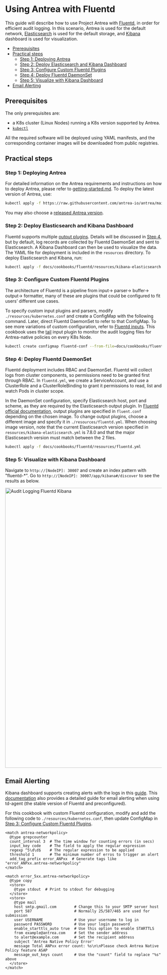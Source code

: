 # Using Antrea with Fluentd

This guide will describe how to use Project Antrea with
[Fluentd](https://github.com/fluent/fluentd-kubernetes-daemonset),
in order for efficient audit logging.
In this scenario, Antrea is used for the default network,
[Elasticsearch](https://www.elastic.co/) is used for the default storage,
and [Kibana](https://www.elastic.co/kibana/) dashboard is used for visualization.

<!-- toc -->
- [Prerequisites](#prerequisites)
- [Practical steps](#practical-steps)
  - [Step 1: Deploying Antrea](#step-1-deploying-antrea)
  - [Step 2: Deploy Elasticsearch and Kibana Dashboard](#step-2-deploy-elasticsearch-and-kibana-dashboard)
  - [Step 3: Configure Custom Fluentd Plugins](#step-3-configure-custom-fluentd-plugins)
  - [Step 4: Deploy Fluentd DaemonSet](#step-4-deploy-fluentd-daemonset)
  - [Step 5: Visualize with Kibana Dashboard](#step-5-visualize-with-kibana-dashboard)
- [Email Alerting](#email-alerting)
<!-- /toc -->

## Prerequisites

The only prerequisites are:

* a K8s cluster (Linux Nodes) running a K8s version supported by Antrea.
* [`kubectl`](https://kubernetes.io/docs/tasks/tools/install-kubectl/)

All the required software will be deployed using YAML manifests, and the
corresponding container images will be downloaded from public registries.

## Practical steps

### Step 1: Deploying Antrea

For detailed information on the Antrea requirements and instructions on how to
deploy Antrea, please refer to
[getting-started.md](../../getting-started.md). To deploy the latest version of
Antrea, use:

```bash
kubectl apply -f https://raw.githubusercontent.com/antrea-io/antrea/main/build/yamls/antrea.yml
```

You may also choose a [released Antrea
version](https://github.com/antrea-io/antrea/releases).

### Step 2: Deploy Elasticsearch and Kibana Dashboard

Fluentd supports multiple [output plugins](https://www.fluentd.org/plugins).
Details will be discussed in [Step 4](#step-4-deploy-fluentd-daemonset), but
by default, log records are collected by Fluentd DaemonSet and sent to Elasticsearch.
A Kibana Dashboard can then be used to visualize the data. The YAML file for
deployment is included in the `resources` directory. To deploy Elasticsearch
and Kibana, run:

```bash
kubectl apply -f docs/cookbooks/fluentd/resources/kibana-elasticsearch.yml
```

### Step 3: Configure Custom Fluentd Plugins

The architecture of Fluentd is a pipeline from input-> parser-> buffer->
output-> formatter, many of these are plugins that could be configured to
fit users’ different use cases.

To specify custom input plugins and parsers, modify `./resources/kubernetes.conf`
and create a ConfigMap with the following command. Later, direct Fluentd
DaemonSet to refer to that ConfigMap. To see more variations of custom
configuration, refer to [Fluentd inputs](https://docs.fluentd.org/input).
This cookbook uses the [tail](https://docs.fluentd.org/input/tail)
input plugin to monitor the audit logging files for Antrea-native policies
on every K8s Node.

```bash
kubectl create configmap fluentd-conf --from-file=docs/cookbooks/fluentd/resources/kubernetes.conf --namespace=kube-logging
```

### Step 4: Deploy Fluentd DaemonSet

Fluentd deployment includes RBAC and DaemonSet. Fluentd will collect logs
from cluster components, so permissions need to be granted first through
RBAC. In `fluentd.yml`, we create a ServiceAccount, and use a ClusterRole
and a ClusterRoleBinding to grant it permissions to read, list and watch
Pods in cluster scope.

In the DaemonSet configuration, specify Elasticsearch host, port and scheme,
as they are required by the Elasticsearch output plugin.
In [Fluentd official documentation](https://github.com/fluent/fluentd-kubernetes-daemonset),
output plugins are specified in `fluent.conf` depending on the chosen image.
To change output plugins, choose a different image and specify it in `./resources/fluentd.yml`.
When choosing image version, note that the current Elasticsearch version
specified in `resources/kibana-elasticsearch.yml` is 7.8.0 and that the major
Elasticsearch version must match between the 2 files.

```bash
kubectl apply -f docs/cookbooks/fluentd/resources/fluentd.yml
```

### Step 5: Visualize with Kibana Dashboard

Navigate to `http://[NodeIP]: 30007` and create an index pattern with "fluentd-*".
Go to `http://[NodeIP]: 30007/app/kibana#/discover` to see the results as below.

<img src="https://downloads.antrea.io/static/07062023/audit-logging-fluentd-kibana.png" width="900" alt="Audit Logging Fluentd Kibana">

## Email Alerting

Kibana dashboard supports creating alerts with the logs in this
[guide](https://www.elastic.co/guide/en/kibana/current/alerting-getting-started.html).
This [documentation](https://docs.fluentd.org/how-to-guides/splunk-like-grep-and-alert-email)
also provides a detailed guide for email alerting when using td-agent
(the stable version of Fluentd and preconfigured).

For this cookbook with custom Fluentd configuration, modify and add the following
code to `./resources/kubernetes.conf`, then update ConfigMap in
[Step 3: Configure Custom Fluentd Plugins](#step-3-configure-custom-fluentd-plugins).

```editorconfig
<match antrea-networkpolicy>
  @type grepcounter
  count_interval 3  # The time window for counting errors (in secs)
  input_key code    # The field to apply the regular expression
  regexp ^5\d\d$    # The regular expression to be applied
  threshold 1       # The minimum number of erros to trigger an alert
  add_tag_prefix error_ANPxx  # Generate tags like "error_ANPxx.antrea-networkpolicy"
</match>

<match error_5xx.antrea-networkpolicy>
  @type copy  
  <store>
    @type stdout  # Print to stdout for debugging
  </store>
  <store>
    @type mail
    host smtp.gmail.com        # Change this to your SMTP server host
    port 587                   # Normally 25/587/465 are used for submission
    user USERNAME              # Use your username to log in
    password PASSWORD          # Use your login password
    enable_starttls_auto true  # Use this option to enable STARTTLS
    from example@antrea.com    # Set the sender address
    to alert@example.com       # Set the recipient address
    subject 'Antrea Native Policy Error'
    message Total ANPxx error count: %s\n\nPlease check Antrea Native Policy feature ASAP
    message_out_keys count     # Use the "count" field to replace "%s" above
  </store>
</match>
```
